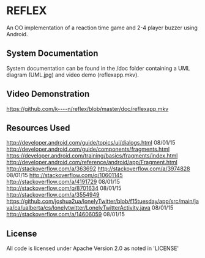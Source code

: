 # REFLEX
An OO implementation of a reaction time game and 2-4 player buzzer using Android.

## System Documentation
System documentation can be found in the /doc folder containing a UML diagram (UML.jpg) and video demo (reflexapp.mkv).

## Video Demonstration
https://github.com/k----n/reflex/blob/master/doc/reflexapp.mkv

## Resources Used
http://developer.android.com/guide/topics/ui/dialogs.html 08/01/15
http://developer.android.com/guide/components/fragments.html
https://developer.android.com/training/basics/fragments/index.html
http://developer.android.com/reference/android/app/Fragment.html
http://stackoverflow.com/a/363692
http://stackoverflow.com/a/3974828 08/01/15
http://stackoverflow.com/q/10601145
http://stackoverflow.com/a/4191729 08/01/15
http://stackoverflow.com/q/8701634 08/01/15
http://stackoverflow.com/a/3554949
https://github.com/joshua2ua/lonelyTwitter/blob/f15tuesday/app/src/main/java/ca/ualberta/cs/lonelytwitter/LonelyTwitterActivity.java 08/01/15
http://stackoverflow.com/a/14606059 08/01/15

## License
All code is licensed under Apache Version 2.0 as noted in 'LICENSE'
